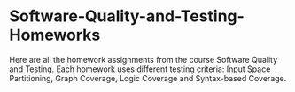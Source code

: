 # Software-Quality-and-Testing-Homeworks
Here are all the homework assignments from the course Software Quality and Testing. Each homework uses different testing criteria: Input Space Partitioning, Graph Coverage, Logic Coverage and Syntax-based Coverage.
